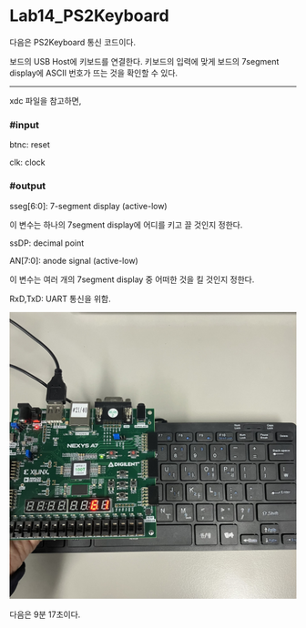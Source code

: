 # Lab14_PS2Keyboard
다음은 PS2Keyboard 통신 코드이다.


보드의 USB Host에 키보드를 연결한다. 키보드의 입력에 맞게 보드의 7segment display에 ASCII 번호가 뜨는 것을 확인할 수 있다.

***
xdc 파일을 참고하면,


### #input

btnc: reset

clk: clock


### #output

sseg[6:0]: 7-segment display (active-low)

이 변수는 하나의 7segment display에 어디를 키고 끌 것인지 정한다.

ssDP: decimal point

AN[7:0]: anode signal (active-low)

이 변수는 여러 개의 7segment display 중 어떠한 것을 킬 것인지 정한다.


RxD,TxD: UART 통신을 위함.


<img src="./Lab14_PS2KeyBoard.jpg"> 

다음은 9분 17초이다.
